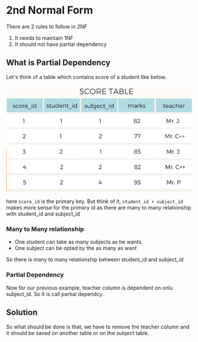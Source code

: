# 2nd Normal Form

There are 2 rules to follow in 2NF

1. It needs to maintain 1NF
2. It should not have partial dependency

## What is Partial Dependency

Let's think of a table which contains score of a student like below.

![database4](./assets/database4.png)

here `score_id` is the primary key. But think of it, `student_id + subject_id` makes more sense for the primary id as there are many to many relationship with student_id and subject_id

### Many to Many relationship

* One student can take as many subjects as he wants.  
* One subject can be opted by the as many as want

So there is many to many relationship between student_id and subject_id

### Partial Dependency
Now for our previous example, teacher column is dependent on onlu subject_id. So it is call partial dependcy. 

## Solution
So what should be done is that, we have to remove the teacher column and it should be saved on another table or on the subject table.


